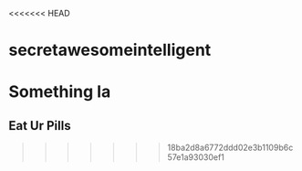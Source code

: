 <<<<<<< HEAD
# secretawesomeintelligent

Something la
=======
## Eat Ur Pills
>>>>>>> 18ba2d8a6772ddd02e3b1109b6c57e1a93030ef1
